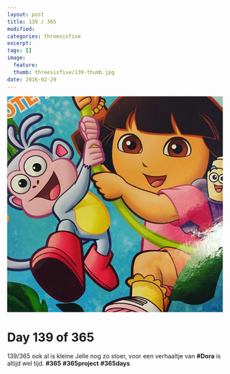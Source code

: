 ```yaml
---
layout: post
title: 139 / 365
modified:
categories: threesixfive
excerpt:
tags: []
image:
  feature: 
  thumb: threesixfive/139-thumb.jpg
date: 2016-02-29
---
```


![139](/images/threesixfive/139.jpg)

# Day 139 of 365

139/365 ook al is kleine Jelle nog zo stoer, voor een verhaaltje van **\#Dora** is altijd wel tijd. **\#365** **\#365project** **\#365days**
